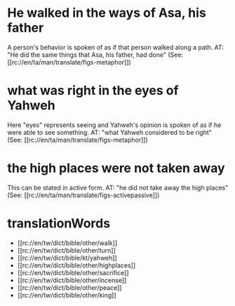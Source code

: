 # He walked in the ways of Asa, his father

A person's behavior is spoken of as if that person walked along a path. AT: "He did the same things that Asa, his father, had done" (See: [[rc://en/ta/man/translate/figs-metaphor]])

# what was right in the eyes of Yahweh

Here "eyes" represents seeing and Yahweh's opinion is spoken of as if he were able to see something. AT: "what Yahweh considered to be right" (See: [[rc://en/ta/man/translate/figs-metaphor]])

# the high places were not taken away

This can be stated in active form. AT: "he did not take away the high places" (See: [[rc://en/ta/man/translate/figs-activepassive]])

# translationWords

* [[rc://en/tw/dict/bible/other/walk]]
* [[rc://en/tw/dict/bible/other/turn]]
* [[rc://en/tw/dict/bible/kt/yahweh]]
* [[rc://en/tw/dict/bible/other/highplaces]]
* [[rc://en/tw/dict/bible/other/sacrifice]]
* [[rc://en/tw/dict/bible/other/incense]]
* [[rc://en/tw/dict/bible/other/peace]]
* [[rc://en/tw/dict/bible/other/king]]